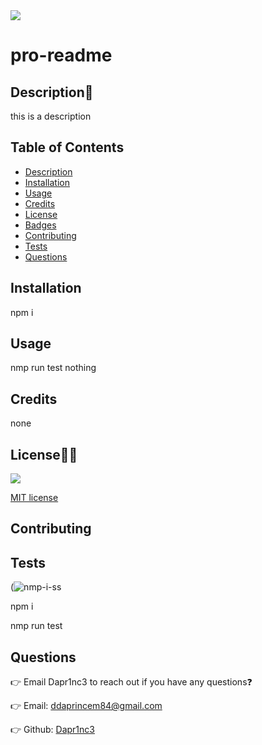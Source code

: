 
  <img src="https://img.shields.io/github/license/Dapr1nc3/pro-readme">

  # pro-readme

  ## Description📝
  this is a description 

  ## Table of Contents
  - [Description](#description)
  - [Installation](#installation)
  - [Usage](#usage)
  - [Credits](#credits)
  - [License](#license)
  - [Badges](#badges)
  - [Contributing](#contributing)
  - [Tests](#tests)
  - [Questions](#questions)
  

  ## Installation

  npm i


  ## Usage

  nmp run test
  nothing 


  ## Credits

  none




  ## License🐱‍🏍

  <img src="https://img.shields.io/github/license/Dapr1nc3/pro-readme">

  [MIT license](https://choosealicense.com/licenses/mit/) 



  ## Contributing




  ## Tests

  (![nmp-i-ss](https://user-images.githubusercontent.com/87787132/146451672-08bbcb79-a80e-4679-a64d-70f5f2c646c9.png)

  
  npm i
  
  nmp run test


  ## Questions

  👉 Email Dapr1nc3 to reach out if you have any questions❓

  👉 Email: ddaprincem84@gmail.com

  👉 Github: [Dapr1nc3](https://github.com/Dapr1nc3)

  
  
